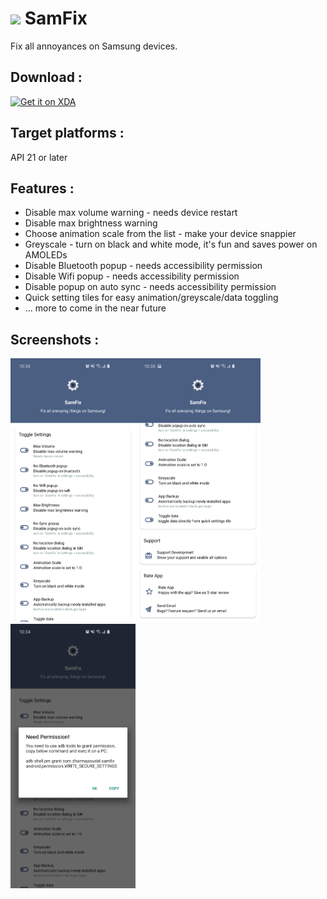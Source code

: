 # <img src="https://labs-public-dl.xda-cdn.com/images/ad7078e7-86ee-45b3-920e-7928942c1b11.png" width="32" /> SamFix

Fix all annoyances on Samsung devices. 


## Download :

[<img src="https://labs.xda-developers.com/static/images/ic_web.png"
     alt="Get it on XDA"
     height="80">](hhttps://labs.xda-developers.com/store/app/com.dharmapoudel.samfix)

## Target platforms :

API 21 or later

## Features :

-	Disable max volume warning - needs device restart
-	Disable max brightness warning 
-	Choose animation scale from the list - make your device snappier
-	Greyscale - turn on black and white mode, it's fun and saves power on AMOLEDs
-	Disable Bluetooth popup - needs accessibility permission
-	Disable Wifi popup - needs accessibility permission
-	Disable popup on auto sync - needs accessibility permission
-	Quick setting tiles for easy animation/greyscale/data toggling
-   ... more to come in the near future

## Screenshots :

<img src="screenshots/Screenshot_20200213-223641_SamFix.png" width="200" /><img src="screenshots/Screenshot_20200213-223649_SamFix.png" width="200" /><img src="screenshots/Screenshot_20200213-223500_SamFix.png" width="200" />
